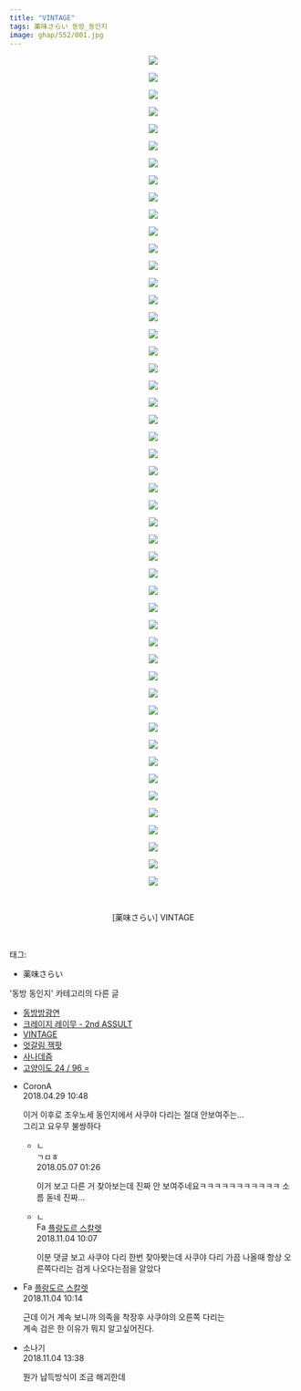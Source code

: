 ```yaml
---
title: "VINTAGE"
tags: 薬味さらい 동방_동인지
image: ghap/552/001.jpg
---
```

<div class="article">
<p style="text-align: center; clear: none; float: none;"><img src="{{ site.nasurl }}/ghap/552/001.jpg"/></p>
<p style="text-align: center; clear: none; float: none;"><img src="{{ site.nasurl }}/ghap/552/002.jpg"/></p>
<p style="text-align: center; clear: none; float: none;"><img src="{{ site.nasurl }}/ghap/552/003.jpg"/></p>
<p style="text-align: center; clear: none; float: none;"><img src="{{ site.nasurl }}/ghap/552/004.jpg"/></p>
<p style="text-align: center; clear: none; float: none;"><img src="{{ site.nasurl }}/ghap/552/005.jpg"/></p>
<p style="text-align: center; clear: none; float: none;"><img src="{{ site.nasurl }}/ghap/552/006.jpg"/></p>
<p style="text-align: center; clear: none; float: none;"><img src="{{ site.nasurl }}/ghap/552/007.jpg"/></p>
<p style="text-align: center; clear: none; float: none;"><img src="{{ site.nasurl }}/ghap/552/008.jpg"/></p>
<p style="text-align: center; clear: none; float: none;"><img src="{{ site.nasurl }}/ghap/552/009.jpg"/></p>
<p style="text-align: center; clear: none; float: none;"><img src="{{ site.nasurl }}/ghap/552/010.jpg"/></p>
<p style="text-align: center; clear: none; float: none;"><img src="{{ site.nasurl }}/ghap/552/011.jpg"/></p>
<p style="text-align: center; clear: none; float: none;"><img src="{{ site.nasurl }}/ghap/552/012.png"/></p>
<p style="text-align: center; clear: none; float: none;"><img src="{{ site.nasurl }}/ghap/552/013.jpg"/></p>
<p style="text-align: center; clear: none; float: none;"><img src="{{ site.nasurl }}/ghap/552/014.jpg"/></p>
<p style="text-align: center; clear: none; float: none;"><img src="{{ site.nasurl }}/ghap/552/015.jpg"/></p>
<p style="text-align: center; clear: none; float: none;"><img src="{{ site.nasurl }}/ghap/552/016.jpg"/></p>
<p style="text-align: center; clear: none; float: none;"><img src="{{ site.nasurl }}/ghap/552/017.jpg"/></p>
<p style="text-align: center; clear: none; float: none;"><img src="{{ site.nasurl }}/ghap/552/018.jpg"/></p>
<p style="text-align: center; clear: none; float: none;"><img src="{{ site.nasurl }}/ghap/552/019.jpg"/></p>
<p style="text-align: center; clear: none; float: none;"><img src="{{ site.nasurl }}/ghap/552/020.jpg"/></p>
<p style="text-align: center; clear: none; float: none;"><img src="{{ site.nasurl }}/ghap/552/021.jpg"/></p>
<p style="text-align: center; clear: none; float: none;"><img src="{{ site.nasurl }}/ghap/552/022.jpg"/></p>
<p style="text-align: center; clear: none; float: none;"><img src="{{ site.nasurl }}/ghap/552/023.jpg"/></p>
<p style="text-align: center; clear: none; float: none;"><img src="{{ site.nasurl }}/ghap/552/024.jpg"/></p>
<p style="text-align: center; clear: none; float: none;"><img src="{{ site.nasurl }}/ghap/552/025.jpg"/></p>
<p style="text-align: center; clear: none; float: none;"><img src="{{ site.nasurl }}/ghap/552/026.jpg"/></p>
<p style="text-align: center; clear: none; float: none;"><img src="{{ site.nasurl }}/ghap/552/027.jpg"/></p>
<p style="text-align: center; clear: none; float: none;"><img src="{{ site.nasurl }}/ghap/552/028.jpg"/></p>
<p style="text-align: center; clear: none; float: none;"><img src="{{ site.nasurl }}/ghap/552/029.jpg"/></p>
<p style="text-align: center; clear: none; float: none;"><img src="{{ site.nasurl }}/ghap/552/030.jpg"/></p>
<p style="text-align: center; clear: none; float: none;"><img src="{{ site.nasurl }}/ghap/552/031.jpg"/></p>
<p style="text-align: center; clear: none; float: none;"><img src="{{ site.nasurl }}/ghap/552/032.jpg"/></p>
<p style="text-align: center; clear: none; float: none;"><img src="{{ site.nasurl }}/ghap/552/033.jpg"/></p>
<p style="text-align: center; clear: none; float: none;"><img src="{{ site.nasurl }}/ghap/552/034.jpg"/></p>
<p style="text-align: center; clear: none; float: none;"><img src="{{ site.nasurl }}/ghap/552/035.jpg"/></p>
<p style="text-align: center; clear: none; float: none;"><img src="{{ site.nasurl }}/ghap/552/036.jpg"/></p>
<p style="text-align: center; clear: none; float: none;"><img src="{{ site.nasurl }}/ghap/552/037.jpg"/></p>
<p style="text-align: center; clear: none; float: none;"><img src="{{ site.nasurl }}/ghap/552/038.jpg"/></p>
<p style="text-align: center; clear: none; float: none;"><img src="{{ site.nasurl }}/ghap/552/039.jpg"/></p>
<p style="text-align: center; clear: none; float: none;"><img src="{{ site.nasurl }}/ghap/552/040.jpg"/></p>
<p style="text-align: center; clear: none; float: none;"><img src="{{ site.nasurl }}/ghap/552/041.jpg"/></p>
<p style="text-align: center; clear: none; float: none;"><img src="{{ site.nasurl }}/ghap/552/042.jpg"/></p>
<p style="text-align: center; clear: none; float: none;"><img src="{{ site.nasurl }}/ghap/552/043.jpg"/></p>
<p style="text-align: center; clear: none; float: none;"><img src="{{ site.nasurl }}/ghap/552/044.jpg"/></p>
<p style="text-align: center; clear: none; float: none;"><img src="{{ site.nasurl }}/ghap/552/045.jpg"/></p>
<p style="text-align: center; clear: none; float: none;"><img src="{{ site.nasurl }}/ghap/552/046.jpg"/></p>
<p style="text-align: center; clear: none; float: none;"><img src="{{ site.nasurl }}/ghap/552/047.jpg"/></p>
<p style="text-align: center; clear: none; float: none;"><img src="{{ site.nasurl }}/ghap/552/048.jpg"/></p>
<p style="text-align: center; clear: none; float: none;"><img src="{{ site.nasurl }}/ghap/552/049.jpg"/></p>
<p style="text-align: center; clear: none; float: none;"><br/></p>
<p style="text-align: center; clear: none; float: none;">[薬味さらい] VINTAGE</p>
<p><br/></p>
</div><div class="tagTrail">
<p>태그: </p>
<ul>
<li>薬味さらい</li>
</ul>
</div><div class="another">
<p>'동방 동인지' 카테고리의 다른 글</p>
<ul>
<li><a href="/2016-06-25-ghap_554">동방방광연</a></li>
<li><a href="/2016-06-25-ghap_553">크레이지 레이무 - 2nd ASSULT</a></li>
<li><a href="/2016-06-25-ghap_552">VINTAGE</a></li>
<li><a href="/2016-06-25-ghap_550">엇갈림 잭팟</a></li>
<li><a href="/2016-06-25-ghap_549">사나데즘</a></li>
<li><a href="/2016-06-25-ghap_548">고양이도 24 / 96 =</a></li>
</ul>
</div><div class="cb_module cb_fluid">
<div class="cb_wrt cb_profile">
<div class="comment">
<ul>
<li class="cb_thumb_off" id="comment15246898">
<div class="cb_comment_area">
<div class="cb_info_area">
<div class="cb_section">
<span class="cb_nick_name">CoronA</span>
</div>
<div class="cb_section">
<span class="cb_date">2018.04.29 10:48 </span>
</div>
</div>
<div class="cb_dsc_comment">
<p class="cb_dsc">
											이거 이후로 조우노세 동인지에서 사쿠야 다리는 절대 안보여주는...<br/>
그리고 요우무 불쌍하다
										</p>
</div>
<ul>
<li class="cb_thumb_off" id="comment15251577">
<span class="cb_bu_subnode">ㄴ</span>
<div class="cb_comment_area">
<div class="cb_info_area">
<div class="cb_section">
<span class="cb_nick_name">ㄱㅁㅎ</span>
</div>
<div class="cb_section">
<span class="cb_date">2018.05.07 01:26 </span>
</div>
</div>
<div class="cb_dsc_comment">
<p class="cb_dsc">
																이거 보고 다른 거 찾아보는데 진짜 안 보여주네요ㅋㅋㅋㅋㅋㅋㅋㅋㅋㅋㅋ 소름 돋네 진짜...
															</p>
</div>
</div>
</li>
<li class="cb_thumb_off" id="comment15367337">
<span class="cb_bu_subnode">ㄴ</span>
<div class="cb_comment_area">
<div class="cb_info_area">
<div class="cb_section">
<span class="cb_nick_name"><img alt="Favicon of http://qksxodid12.tistory.com" height="16" onerror="this.onerror=null;this.parentNode.removeChild(this)" src="http://qksxodid12.tistory.com/favicon.ico" width="16"/> <a href="http://qksxodid12.tistory.com" onclick="return openLinkInNewWindow(this)">플랑도르 스칼렛</a></span>
</div>
<div class="cb_section">
<span class="cb_date">2018.11.04 10:07 </span>
</div>
</div>
<div class="cb_dsc_comment">
<p class="cb_dsc">
																이분 댓글 보고 사쿠야 다리 한번 찾아봣는데 사쿠야 다리 가끔 나올때 항상 오른쪽다리는 검게 나오다는점을 알았다
															</p>
</div>
</div>
</li>
</ul>
</div></li>
<li class="cb_thumb_off" id="comment15367338">
<div class="cb_comment_area">
<div class="cb_info_area">
<div class="cb_section">
<span class="cb_nick_name"><img alt="Favicon of http://qksxodid12.tistory.com" height="16" onerror="this.onerror=null;this.parentNode.removeChild(this)" src="http://qksxodid12.tistory.com/favicon.ico" width="16"/> <a href="http://qksxodid12.tistory.com" onclick="return openLinkInNewWindow(this)">플랑도르 스칼렛</a></span>
</div>
<div class="cb_section">
<span class="cb_date">2018.11.04 10:14 </span>
</div>
</div>
<div class="cb_dsc_comment">
<p class="cb_dsc">
											근데 이거 계속 보니까 의족을 착장후 사쿠야의 오른쪽 다리는 <br/>
계속 검은 한 이유가 뭐지 알고싶어진다.
										</p>
</div>
</div></li>
<li class="cb_thumb_off" id="comment15367385">
<div class="cb_comment_area">
<div class="cb_info_area">
<div class="cb_section">
<span class="cb_nick_name">소나기</span>
</div>
<div class="cb_section">
<span class="cb_date">2018.11.04 13:38 </span>
</div>
</div>
<div class="cb_dsc_comment">
<p class="cb_dsc">
											뭔가 납득방식이 조금 해괴한데
										</p>
</div>
</div></li>
</ul>
</div>
</div><!-- commentList close -->
</div>